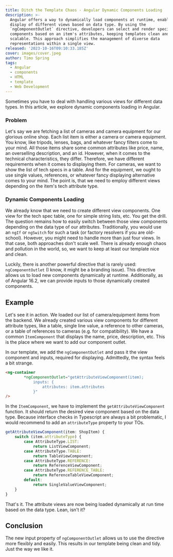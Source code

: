```yaml
---
title: Ditch the Template Chaos - Angular Dynamic Components Loading
description: >-
  Angular offers a way to dynamically load components at runtime, enabling the
  display of different views based on data type. By using the
  `ngComponentOutlet` directive, developers can select and render specific
  components based on an item's attributes, keeping templates clean and
  scalable. This approach simplifies the management of diverse data
  representations within a single view.
released: '2023-10-16T09:10:33.185Z'
cover: images/cover.jpeg
author: Timo Spring
tags:
  - Angular
  - components
  - HTML
  - template
  - Web Development
---
```

Sometimes you have to deal with handling various views for different data types. In this article, we explore dynamic components loading in Angular.

### Problem

Let's say we are fetching a list of cameras and camera equipment for our glorious online shop. Each list item is either a camera or camera equipment. You know, like tripods, lenses, bags, and whatever fancy filters come to your mind. All those items share some common attributes like price, name, an overselling description, and an id. However, when it comes to the technical characteristics, they differ. Therefore, we have different requirements when it comes to displaying them. For cameras, we want to show the list of tech specs in a table. And for the equipment, we ought to use single values, references, or whatever fancy displaying alternative comes to your mind. The point is, that we need to employ different views depending on the item's tech attribute type.

### Dynamic Components Loading

We already know that we need to create different view components. One view for the tech spec table, one for simple string lists, etc. You get the drill. The question remains how to easily switch between those view components depending on the data type of our attributes. Traditionally, you would use an `ngIf` or `ngSwitch` for such a task (or factory resolvers if you are old-school). However, you might need to handle more than just four views. In that case, both approaches don't scale well. There is already enough chaos and pollution in the world, so, we want to keep at least our template nice and clean.

Luckily, there is another powerful directive that is rarely used: `ngComponentOutlet` (I know, it might be a branding issue). This directive allows us to load new components dynamically at runtime. Additionally, as of Angular 16.2, we can provide inputs to those dynamically created components.

## Example

Let's see it in action. We loaded our list of camera/equipment items from the backend. We already created various view components for different attribute types, like a table, single line value, a reference to other cameras, or a table of references to cameras (e.g. for compatibility). We have a common `ItemComponent` that displays the name, price, description, etc. This is the place where we want to add our component outlet.

In our template, we add the `ngComponentOutlet` and pass it the view component and inputs, required for displaying. Admittedly, the syntax feels a bit strange.

```html
<ng-container 
        *ngComponentOutlet="getAttributeViewComponent(item); 
            inputs: {
                attributes: item.attributes
            }"
/>
```

In the `ItemComponent`, we have to implement the `getAttributeViewComponent` function. It should return the desired view component based on the data type.
Because interface checks in Typescript are always a bit problematic, I would recommend to add an `attributeType` property to your TOs.

```typescript
getAttributeViewComponent(item: ShopItem) {
    switch (item.attributeType) {
        case AttributeType.LIST:
            return ListViewComponent;
        case AttributeType.TABLE:
            return TableViewComponent;
        case AttributeType.REFERENCE:
            return ReferenceViewComponent;
        case AttributeType.REFERENCE_TABLE:
            return ReferenceTableViewComponent;
        default:
            return SingleValueViewComponent;
    }
}
```

That's it. The attribute views are now being loaded dynamically at run time based on the data type. Lean, isn't it?

## Conclusion

The new input property of `ngComponentOutlet` allows us to use the directive more flexibly and easily. This results in our template being clean and tidy. Just the way we like it.

